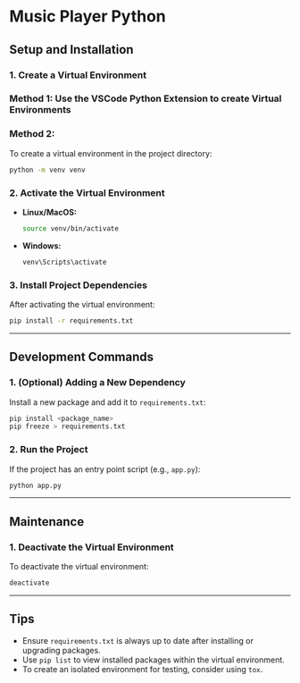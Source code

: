
# Music Player Python

## Setup and Installation

### 1. Create a Virtual Environment
### Method 1: Use the VSCode Python Extension to create Virtual Environments

### Method 2:
To create a virtual environment in the project directory:
```bash
python -m venv venv
```

### 2. Activate the Virtual Environment
- **Linux/MacOS:**
  ```bash
  source venv/bin/activate
  ```
- **Windows:**
  ```bash
  venv\Scripts\activate
  ```

### 3. Install Project Dependencies
After activating the virtual environment:
```bash
pip install -r requirements.txt
```

---

## Development Commands

### 1. (Optional) Adding a New Dependency
Install a new package and add it to `requirements.txt`:
```bash
pip install <package_name>
pip freeze > requirements.txt
```

### 2. Run the Project
If the project has an entry point script (e.g., `app.py`):
```bash
python app.py
```
---

## Maintenance

### 1. Deactivate the Virtual Environment
To deactivate the virtual environment:
```bash
deactivate
```
---

## Tips

- Ensure `requirements.txt` is always up to date after installing or upgrading packages.
- Use `pip list` to view installed packages within the virtual environment.
- To create an isolated environment for testing, consider using `tox`.
